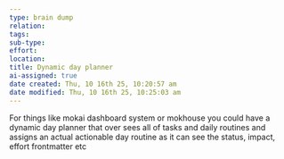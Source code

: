 ```yaml
---
type: brain dump
relation:
tags:
sub-type:
effort:
location:
title: Dynamic day planner
ai-assigned: true
date created: Thu, 10 16th 25, 10:20:57 am
date modified: Thu, 10 16th 25, 10:25:03 am
---
```

For things like mokai dashboard system or mokhouse you could have a dynamic day planner that over sees all of tasks and daily routines and assigns an actual actionable day routine as it can see the status, impact, effort frontmatter etc